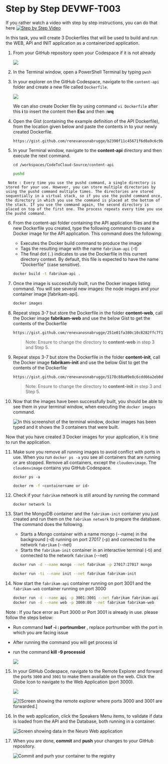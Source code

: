 # Step by Step DEVWF-T003

If you rather watch a video with step by step instructions, you can do that here
[![Step by Step Video](https://img.youtube.com/vi/dHYOyyfUhNQ/0.jpg)](https://www.youtube.com/watch?v=dHYOyyfUhNQ)

In this task, you will create 3 Dockerfiles that will be used to build and run the WEB, API and INIT application as a containerized application.

1. From your GitHub repository open your Codespace if it is not already

    ![](https://raw.githubusercontent.com/CloudLabsAI-Azure/AIW-DevOps/main/Assets/OpenCodeSpace.png)

2. In the Terminal window, open a PowerShell Terminal by typing `pwsh`

3. In your explorer on the GitHub Codespace, navigate to the `content-api` folder and create a new file called `Dockerfile`.

    ![](https://raw.githubusercontent.com/CloudLabsAI-Azure/AIW-DevOps/main/Assets/create-dockerfile.gif)
    
   We can also create Docker file by using command ```vi Dockerfile``` after this **i** to insert the content then **Esc** and then **:wq**

4. Open the Gist (containing the example definition of the API Dockerfile), from the location given below and paste the contents in to your newly created Dockerfile.

    ```
    https://gist.github.com/renevanosnabrugge/b2390f11c45671f6d0a9c6c9bb2c01ca
    ```

5. In your Terminal window, navigate to the **content-api** directory and then execute the next command.

    ```
    cd /workspaces/CodeToCloud-Source/content-api
    ```

    ```bash
    pushd
    ```
``` Note : Every time you use the pushd command, a single directory is stored for your use. However, you can store multiple directories by using the pushd command multiple times. The directories are stored sequentially in a virtual stack, so if you use the pushd command once, the directory in which you use the command is placed at the bottom of the stack. If you use the command again, the second directory is placed on top of the first one. The process repeats every time you use the pushd command.```

6. From the content-api folder containing the API application files and the new Dockerfile you created, type the following command to create a Docker image for the API application. This command does the following:

   - Executes the Docker build command to produce the image
   - Tags the resulting image with the name `fabrikam-api` (-t)
   - The final dot (`.`) indicates to use the Dockerfile in this current directory context. By default, this file is expected to have the name "Dockerfile" (case sensitive).

   ```bash
   docker build -t fabrikam-api .
   ```

7. Once the image is successfully built, run the Docker images listing command. You will see several new images: the node images and your container image [fabrikam-api].

   ```bash
   docker images
   ```

8. Repeat steps 3-7 but store the Dockerfile in the folder **content-web**, call the Docker image **fabrikam-web** and use the below Gist to get the contents of the Dockerfile

    ```
    https://gist.github.com/renevanosnabrugge/251e01fa380c10c8282ffc7f11ff0526
    ```

     > Note: Ensure to change the directory to **content-web** in step 3 and Step 5.
    
9. Repeat steps 3-7 but store the Dockerfile in the folder **content-init**, call the Docker image **fabrikam-init** and use the below Gist to get the contents of the Dockerfile

    ```
    https://gist.github.com/renevanosnabrugge/5178c88a09e8c6cdd66a2eb0dc6dcba2
    ```

     > Note: Ensure to change the directory to **content-init** in step 3 and Step 5.

10. Now that the images have been successfully built, you should be able to see them in your terminal window, when executing the `docker images` command.

    ![In this screenshot of the terminal window, docker images has been typed and it shows the 3 containers that were built.](https://raw.githubusercontent.com/CloudLabsAI-Azure/AIW-DevOps/main/Assets/DockerImages-Fabrikam.png)

Now that you have created 3 Docker images for your application, it is time to run the application.

11. Make sure you remove all running images to avoid conflict with ports in use. When you run `docker ps -a` you see all containers that are running or are stopped. Remove all containers, except the `cloudenvimage`. The `cloudenvimage` contains you GitHub Codespace. 

    ```
    docker ps -a
    ```
    
    ```bash
    docker rm -f <containername or id>
    ```

12. Check if your `fabrikam` network is still around by running the command 

    ```
    docker network ls
    ````

13. Start the MongoDB container and the `fabrikam-init` container you just created and run them on the `fabrikam network` to prepare the database. The command does the following.

    - Starts a Mongo container with a name mongo (--name) in the background (-d) running on port 27017 (-p) and connected to the network `fabrikam` (--net)
    - Starts the `fabrikam-init` container in an interactive terminal (-ti) and connected to the network `fabrikam` (--net)

    ```bash
    docker run -d --name mongo --net fabrikam -p 27017:27017 mongo

    docker run -ti --name init --net fabrikam fabrikam-init
    ```

14. Now start the `fabrikam-api` container running on port 3001 and the `fabrikam-web` container running on port 3000

    ```bash
    docker run -d --name api -p 3001:3001 --net fabrikam fabrikam-api
    docker run -d --name web -p 3000:80 --net fabrikam fabrikam-web
    ```

Note : If you face error as Port 3000 or Port 3001 is already in use. please follow the steps below:

* Run command **lsof -i : portnumber** , replace portnumber with the port in which you are facing issue

* After running the command you will get process id 
 
* run the command **kill -9 processid**

    ![](https://raw.githubusercontent.com/CloudLabsAI-Azure/AIW-DevOps/main/Assets/port-issue.gif)

15. In your GitHub Codespace, navigate to the Remote Explorer and forward the ports `3000` and `3001` to make them available on the web. Click the Globe Icon to navigate to the Web Application (port 3000).

    ![](https://raw.githubusercontent.com/CloudLabsAI-Azure/AIW-DevOps/main/Assets/port-forward.gif)

    ![![Screen showing the remote explorer where ports 3000 and 3001 are forwarded.]](https://raw.githubusercontent.com/CloudLabsAI-Azure/AIW-DevOps/main/Assets/OpenBrowser.png)

16. In the web application, click the Speakers Menu items, to validate if data is loaded from the API and the Database, both running in a container.

    ![Screen showing data in the Neuro Web application](https://raw.githubusercontent.com/CloudLabsAI-Azure/AIW-DevOps/main/Assets/neuroconf-screen.png)

17. When you are done, **commit** and **push** your changes to your GitHub repository.

    ![Commit and purh your container to the registry](https://raw.githubusercontent.com/CloudLabsAI-Azure/AIW-DevOps/main/Assets/commitandpush.png)
